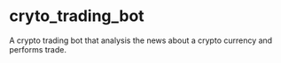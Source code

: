 # cryto_trading_bot
A crypto trading bot that analysis the news about a crypto currency and performs trade.
